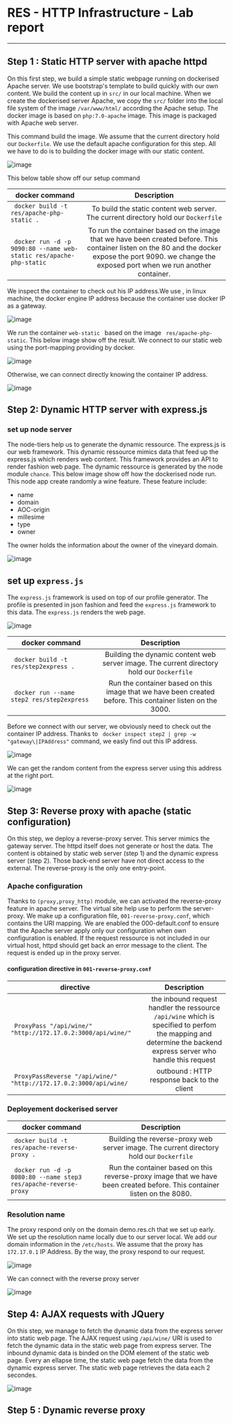 # RES - HTTP Infrastructure - Lab report
---
## Step 1 : Static HTTP server with apache httpd
On this first step, we build a simple static webpage running on dockerised Apache server. We use bootstrap's template to build quickly with our own content.
We build the content up  in `src/` in our local machine. When we create the dockerised server Apache, we copy the `src/` folder into the local file system of the image  `/var/www/html/` according the Apache setup. The docker image is based on `php:7.0-apache` image. This image is packaged with Apache web server.

This command build the image. We assume that the current directory hold our `Dockerfile`.
We use the default apache configuration for this step. All we have to do is to building the docker image with our static content.

![image](images/Step1-Infrastructure.png)

This below table show off our setup command

| docker command                             |            Description  |
| -------------------------------------------|:------------------:|
|  ` docker build -t res/apache-php-static .`| To build the static content web server. The    current directory hold our `Dockerfile` |
| ` docker run -d -p 9090:80 --name web-static res/apache-php-static`      | To run the container based on the image that we have been created before. This container listen on the 80 and the docker expose the port 9090. we change the exposed port when we run another container.|

We inspect the container to check out his IP address.We use , in linux machine,  the docker engine IP address because the container use docker IP as a gateway.

![image](images/Step1IP-Address.png)

We run the container `web-static ` based on the image ` res/apache-php-static`. This below image show off the result. We connect to our static web using the port-mapping providing by docker.

![image](images/Step1StaticWebServer.png)

Otherwise, we can connect directly knowing the container IP address.

![image](images/Step1-connect2-container.png)

## Step 2:  Dynamic HTTP server with express.js
### set up node server
The node-tiers help us to generate the dynamic ressource. The express.js is our web framework. This dynamic ressource mimics data that feed up the express.js which renders web content. This framework provides an API to render fashion web page.
The dynamic ressource is generated by the node module `chance`. This below image show off how the dockerised node run. This node app create randomly a wine feature. These feature include:
- name
- domain
- AOC-origin
- millesime
- type
- owner

The owner holds the information about the owner of the vineyard domain.

![image](images/Step2-dockerisedNode.png)

## set up `express.js`
The `express.js` framework is used on top of our profile generator. The profile is presented in json fashion and feed the `express.js` framework to this data. The `express.js` renders the web page.

![image](images/Step2-Infrastructure.png)

| docker command                             |            Description  |
| -------------------------------------------|:------------------:|
|  ` docker build -t res/step2express .`| Building the dynamic content web server image. The    current directory hold our `Dockerfile` |
| ` docker run --name step2 res/step2express`      | Run the container based on this image that we have been created before. This container listen on the 3000.|

Before we connect with our server, we obviously need to check out the container IP address. Thanks to ` docker inspect step2 | grep -w "gateway\|IPAddress"` command, we easly find out this IP address.

![image](images/Step2-IP-Address.png)

 We can get the random content from the express server using this address at the right port.

![image](images/Step2--Express.png)

## Step 3: Reverse proxy with apache (static configuration)
On this step, we deploy a reverse-proxy server. This server mimics the gateway server. The httpd itself does not generate or host the data. The content is obtained by static web server (step 1) and the dynamic express server (step 2). Those back-end server have not direct access to the external. The reverse-proxy is the only one entry-point.

### Apache configuration
Thanks to  `(proxy,proxy_http)` module, we can activated the reverse-proxy feature in apache server. The virtual site help use to perform the server-proxy. We make up a configuration file, `001-reverse-proxy.conf`, which contains the URI mapping. We are enabled the 000-default.conf to ensure that the Apache server apply only our configuration when own configuration is enabled. If the request ressource is not included in our virtual host, httpd should get back an error message to the client. The request is ended up in the proxy server.


#### configuration directive in `001-reverse-proxy.conf`

| directive                            |            Description  |
| -------------------------------------------|:------------------:|
|  ` ProxyPass "/api/wine/" "http://172.17.0.2:3000/api/wine/"`| the inbound request handler the ressource `/api/wine` which is specified to perfom the mapping and determine the backend express server who handle this request |
| ` ProxyPassReverse "/api/wine/" "http://172.17.0.2:3000/api/wine/`      | outbound : HTTP response back to the client|



### Deployement dockerised server
| docker command                             |            Description  |
| -------------------------------------------|:------------------:|
|  ` docker build -t res/apache-reverse-proxy .`| Building the reverse-proxy web server image. The  current directory hold our `Dockerfile` |
| ` docker run -d -p 8080:80 --name step3 res/apache-reverse-proxy`      | Run the container based on this reverse-proxy image that we have been created before. This container listen on the 8080.|

### Resolution name
The proxy respond only on the domain demo.res.ch that we set up early.
We set up the resolution name locally due to our server local. We add our domain information in the  `/etc/hosts`. We assume that the proxy has `172.17.0.1` IP Address.
By the way, the proxy respond to our request.

![image](images/Step3-DNS-Resolution.png)

We can connect with the reverse proxy server

![image](images/Step3-ProxyServer.png)

## Step 4: AJAX requests with JQuery
On this step, we manage to fetch the dynamic data from the express server into static web page. The AJAX request using `/api/wine/` URI is used to fetch the dynamic data in the static web page from express server. The inbound dynamic data is binded on the DOM element of the static web page. Every an ellapse time, the static web page fetch the data from the dynamic express server. The static web page retrieves the data each 2 secondes.

![image](images/Step4-Ajax-request.png)

## Step 5 : Dynamic reverse proxy
